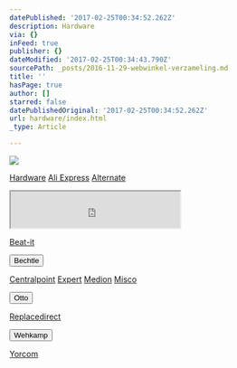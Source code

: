 ```yaml
---
datePublished: '2017-02-25T00:34:52.262Z'
description: Hardware
via: {}
inFeed: true
publisher: {}
dateModified: '2017-02-25T00:34:43.790Z'
sourcePath: _posts/2016-11-29-webwinkel-verzameling.md
title: ''
hasPage: true
author: []
starred: false
datePublishedOriginal: '2017-02-25T00:34:52.262Z'
url: hardware/index.html
_type: Article

---
```

![](https://the-grid-user-content.s3-us-west-2.amazonaws.com/dfe695bd-aa9b-42cf-ab7a-6a386efb1f3a.jpg)

[Hardware][0]
[Ali Express][1]
[Alternate][2]

<iframe src="https://the-grid.github.io/ed-userhtml/?g=eJw9z80OgjAMB_BXWXrwyFAQg1J8FFKhMOIYpDbZ6zvReOnHpb9_GzJOeERwqtvV2hhjRl5ZAilnwVtVe1fFOi-7Kq_PVdkdi-JSHbsDLdtNEIySTKwI3cNTeIIR9ghhHVfv1whtMy-TeUn_J3TOVGjgVPonSxY4Ef1H2E8u-HX2hfCr_bC9KTpdPJg4D-oQTkUJxvE8uZShysE8Vhk4BUtj-gQBjG0bS-0bEVpJrA" height="65" style=""></iframe>

[Beat-it][3]

<button data-role="cta" style="">Bechtle</button>

[Centralpoint][4]
[Expert][5]
[Medion][6]
[Misco][7]

<button data-role="cta" style="">Otto</button>

[Replacedirect][8]

<button data-role="cta" style="">Wehkamp</button>

[Yorcom][9]

[0]: https://thegrid.ai/nederlandse-webwinkels/software "Software"
[1]: http://tc.tradetracker.net/?c=15640&m=815289&a=133761&r=&u=
[2]: http://www.alternate.nl/tt/?tt=904_12_133761_&r=%2F
[3]: http://www.beat-it.nl/
[4]: http://www.centralpoint.nl/tracker/index.php?tt=534_12_133761_&r=%2F
[5]: http://tc.tradetracker.net/?c=5515&m=202159&a=133761&r=&u=
[6]: http://tc.tradetracker.net/?c=3452&m=12&a=133761
[7]: https://www.misco.nl/
[8]: http://www.replacedirect.nl/page/startExternal/?tt=4825_12_133761_&r=%2F
[9]: https://www.yorcom.nl/